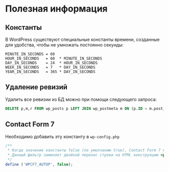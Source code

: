 # Полезная информация

## Константы

В WordPress существуют специальные константы времени, созданные для удобства, чтобы не умножать постоянно секунды:
```
MINUTE_IN_SECONDS = 60
HOUR_IN_SECONDS   = 60  * MINUTE_IN_SECONDS
DAY_IN_SECONDS    = 24  * HOUR_IN_SECONDS
WEEK_IN_SECONDS   = 7   * DAY_IN_SECONDS
YEAR_IN_SECONDS   = 365 * DAY_IN_SECONDS
```

## Удаление ревизий

Удалить все ревизии из БД можно при помощи следующего запроса:
```sql
DELETE p,m,r FROM wp_posts p LEFT JOIN wp_postmeta m ON (p.ID = m.post_id) LEFT JOIN wp_term_relationships r ON (p.ID = r.object_id) WHERE p.post_type = 'revision';
```

## Contact Form 7

Необходимо добавить эту константу в `wp-config.php`
```php
/**
 * Когда значение константы false (по умолчанию true), Contact Form 7 не будет пропускать контент формы через фильтр autop.
 * Данный фильтр заменяет двойной перенос строки на HTML конструкцию <p>...</p>, а одинарный на <br>.
 */
define ('WPCF7_AUTOP', false);
```
